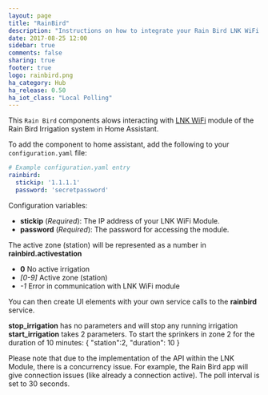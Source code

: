 ```yaml
---
layout: page
title: "RainBird"
description: "Instructions on how to integrate your Rain Bird LNK WiFi Module within Home Assistant."
date: 2017-08-25 12:00
sidebar: true
comments: false
sharing: true
footer: true
logo: rainbird.png
ha_category: Hub
ha_release: 0.50
ha_iot_class: "Local Polling"
---
```


This `Rain Bird` components alows interacting with [LNK WiFi](http://www.rainbird.com/landscape/products/controllers/LNK-WiFi.htm) module of the Rain Bird Irrigation system in Home Assistant.

To add the component to home assistant, add the following to your `configuration.yaml` file:

```yaml
# Example configuration.yaml entry
rainbird:
  stickip: '1.1.1.1'
  password: 'secretpassword'
```

Configuration variables:

- **stickip** (*Required*): The IP address of your LNK WiFi Module.
- **password** (*Required*): The password for accessing the module.

The active zone (station) will be represented as a number in **rainbird.activestation**
- **0** No active irrigation 
- *[0-9]* Active zone (station)
- *-1* Error in communication with LNK WiFi module

You can then create UI elements with your own service calls to the **rainbird** service. 

**stop_irrigation** has no parameters and will stop any running irrigation
**start_irrigation** takes 2 parameters. To start the sprinkers in zone 2 for the duration of 10 minutes: { "station":2, "duration": 10 }

Please note that due to the implementation of the API within the LNK Module, there is a concurrency issue. For example, the Rain Bird app will give connection issues (like already a connection active).
The poll interval is set to 30 seconds.
